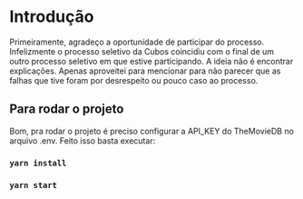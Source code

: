 # Introdução

Primeiramente, agradeço a oportunidade de participar do processo. Infelizmente o processo seletivo da Cubos coincidiu com o final de um outro processo seletivo em que estive participando. A ideia não é encontrar explicações. Apenas aproveitei para mencionar para não parecer que as falhas que tive foram por desrespeito ou pouco caso ao processo.

## Para rodar o projeto

Bom, pra rodar o projeto é preciso configurar a API_KEY do TheMovieDB no arquivo .env. Feito isso basta executar:

### `yarn install`

### `yarn start`
